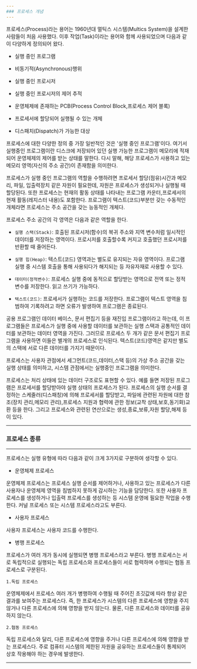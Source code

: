 ```yaml
---
### 프로세스 개념
---
```

프로세스(Process)라는 용어는 1960년대 멀틱스 시스템(Multics System)을 설계한 사람들이 처음 사용했다. 이후 작업(Task)이라는 용어와 함께 사용되었으며 다음과 같이 다양하게 정의되어 왔다.

- 실행 중인 프로그램

- 비동기적(Asynchronous)행위

- 실행 중인 프로시저

- 실행 중인 프로시저의 제어 추적

- 운영체제에 존재하는 PCB(Process Control Block,프로세스 제어 블록)

- 프로세서에 할당되어 실행될 수 있는 개체

- 디스패치(Dispatch)가 가능한 대상

프로세스에 대한 다양한 정의 중 가장 일반적인 것은 '실행 중인 프로그램'이다. 여기서 실행중인 프로그램이란 디스크에 저장되어 있던 실행 가능한 프로그램이 메모리에 적재되어 운영체제의 제어를 받는 상태를 말한다. 다시 말해, 해당 프로세스가 사용하고 있는 메모리 영역(자신의 주소 공간)이 존재함을 의미한다.

프로세스가 실행 중인 프로그램의 역할을 수행하려면 프로세서 할당(점유)시간과 메모리, 파일, 입출력장치 같은 자원이 필요한데, 자원은 프로세스가 생성되거나 실행될 때 할당된다. 또한 프로세스는 현재의 활동 상태를 나타내는 프로그램 카운터,프로세서의 현재 활동(레지스터 내용)도 포함한다. 프로그램이 텍스트(코드)부분만 갖는 수동적인 개체라면 프로세스는 주소 공간을 갖는 능동적인 개체다.

프로세스 주소 공간의 각 영역은 다음과 같은 역할을 한다.

- `실행 스택(Stack)`: 호출된 프로시저(함수)의 복귀 주소와 지역 변수처럼 일시적인 데이터를 저장하는 영역이다. 프로시저를 호출할수록 커지고 호출했던 프로시저를 반환할 때 줄어든다.

- `실행 힙(Heap)`: 텍스트(코드) 영역과는 별도로 유지되는 자유 영역이다. 프로그램 실행 중 시스템 호출을 통해 사용되다가 해지되는 등 자유자재로 사용할 수 있다.

- `데이터(정적변수)`: 프로세스 실행 중에 동적으로 할당받는 영역으로 전역 또는 정적 변수를 저장한다. 읽고 쓰기가 가능하다.

- `텍스트(코드)`: 프로세서가 실행하는 코드를 저장한다. 프로그램이 텍스트 영역을 침범하여 기록하려고 하면 오류가 발생하여 프로그램은 종료된다.

공용 프로그램인 데이터 베이스, 문서 편집기 등을 재진입 프로그램이라고 하는데, 이 프로그램들은 프로세스가 실행 중에 사용할 데이터를 보관하는 실행 스택과 공통적인 데이터를 보관하는 데이터 영역을 가진다. 그러므로 프로세스 두 개가 같은 문서 편집기 프로그램을 사용하면 이들은 별개의 프로세스로 인식된다. 텍스트(코드)영역은 같지만 별도의 스택에 서로 다른 데이터를 가지기 때문이다.

프로세스는 사용자 관점에서 세그먼트(코드,데이터,스택 등)의 가상 주소 공간을 갖는 실행 상태를 의미하고, 시스템 관점에서는 실행중인 프로그램을 의미한다.

프로세스는 처리 상태에 있는 데이터 구조로도 표현할 수 있다. 예를 들면 저장된 프로그램은 프로세서를 할당받아야 실행 상태의 프로세스가 된다. 프로세스의 실행 순서를 결정하는 스케줄러(디스패칭)에 의해 프로세서를 할당받고, 파일에 관련된 자원에 대한 참조(장치 관리,메모리 관리),프로세스 지원과 협력에 관한 정보(교착 상태,보호,동기화)교환 등을 한다. 그리고 프로세스와 관련된 연산으로는 생성,종료,보류,자원 할당,해제 등이 있다.

---
### 프로세스 종류
---
프로세스는 실행 유형에 따라 다음과 같이 크게 3가지로 구분하여 생각할 수 있다.

- 운영체제 프로세스

운영체제 프로세스는 프로세스 실행 순서를 제어하거나, 사용하고 있는 프로세스가 다른 사용자나 운영체제 영역을 침범하지 못하게 감시하는 기능을 담당한다. 또한 사용자 프로세스를 생성하거나 입출력 프로세스를 생성하는 등 시스템 운영에 필요한 작업을 수행한다. 커널 프로세스 또는 시스템 프로세스라고도 부른다.

- 사용자 프로세스

사용자 프로세스는 사용자 코드를 수행한다.

- 병행 프로세스

프로세스가 여러 개가 동시에 실행되면 병행 프로세스라고 부른다. 병행 프로세스는 서로 독립적으로 실행되는 독립 프로세스와 프로세스들이 서로 협력하며 수행되는 협동 프로세스로 구분된다.

`1.독립 프로세스`

운영체제에서 프로세스 여러 개가 병행하여 수행될 때 주어진 초깃값에 따라 항상 같은 결과를 보여주는 프로세스다. 즉, 한 프로세스가 시스템의 다른 프로세스에 영향을 주지 않거나 다른 프로세스에 의해 영향을 받지 않는다. 물론, 다른 프로세스와 데이터를 공유하지 않는다. 

`2.협동 프로세스`

독립 프로세스와 달리, 다른 프로세스에 영향을 주거나 다른 프로세스에 의해 영향을 받는 프로세스다. 주로 컴퓨터 시스템의 제한된 자원을 공유하는 프로세스들이 통제되어 상호 작용해야 하는 경우에 발생한다.

---



























